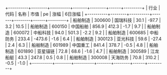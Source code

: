 +----------+--------+----------+-------+--------+------+---------+
|   行业   |  代码  |   名称   | 市值  |   pe   | 涨幅 | 6日涨幅 |
+----------+--------+----------+-------+--------+------+---------+
| 船舶制造 | 300600 | 国瑞科技 | 30.1  | -97.7  | 3.2  |  10.5   |
| 船舶制造 | 600150 | 中国船舶 | 856.9 | 412.3  | -1.7 |   9.7   |
| 船舶制造 | 600072 | 中船科技 | 94.0  | 501.3  | -2.2 |   9.2   |
| 船舶制造 | 600685 | 中船防务 | 233.4 | -473.6 | -1.6 |   6.4   |
| 船舶制造 | 300123 | 亚光科技 | 59.6  | -27.4  | 2.4  |   6.3   |
| 船舶制造 | 601989 | 中国重工 | 841.4 | 378.7  | -0.5 |   4.8   |
| 船舶制造 | 601890 | 亚星锚链 | 72.8  |  68.6  | -1.6 |   4.7   |
| 船舶制造 | 300589 | 江龙船艇 | 43.3  | 247.8  | 0.5  |   0.8   |
| 船舶制造 | 300008 | 天海防务 | 70.8  | 310.2  | -0.5 |  -1.0   |
+----------+--------+----------+-------+--------+------+---------+
